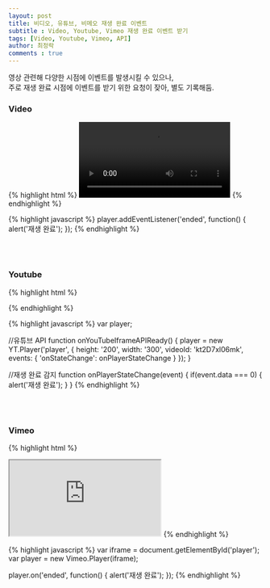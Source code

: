 ```yaml
---
layout: post
title: 비디오, 유튜브, 비메오 재생 완료 이벤트
subtitle : Video, Youtube, Vimeo 재생 완료 이벤트 받기
tags: [Video, Youtube, Vimeo, API]
author: 최정락
comments : true
---
```


영상 관련해 다양한 시점에 이벤트를 발생시킬 수 있으나,  
주로 재생 완료 시점에 이벤트를 받기 위한 요청이 잦아, 별도 기록해둠.

### Video
{% highlight html %}
<video id="player">
    <source id='mp4' src="video.mp4" type='video/mp4' />
</video>
{% endhighlight %}

{% highlight javascript %}
player.addEventListener('ended', function() {
    alert('재생 완료');
});
{% endhighlight %}

<br><br>

### Youtube
{% highlight html %}
<!-- 유튜브 API 호출 -->
<script src="https://www.youtube.com/iframe_api"></script>

<div id="player"></div>
{% endhighlight %}

{% highlight javascript %}
var player;

//유튜브 API
function onYouTubeIframeAPIReady() {
    player = new YT.Player('player', {
    height: '200',
    width: '300',
    videoId: 'kt2D7xl06mk',
    events: {
        'onStateChange': onPlayerStateChange
    }
    });
}

//재생 완료 감지
function onPlayerStateChange(event) {
    if(event.data === 0) {
        alert('재생 완료');
    }
}
{% endhighlight %}

<br><br>

### Vimeo
{% highlight html %}
<!-- 비메오 API 호출 -->
<script src="https://player.vimeo.com/api/player.js"></script>

<iframe id="player" src="https://player.vimeo.com/video/123123"></iframe>
{% endhighlight %}

{% highlight javascript %}
var iframe = document.getElementById('player');
var player = new Vimeo.Player(iframe);

player.on('ended', function() {
    alert('재생 완료');
});
{% endhighlight %}
